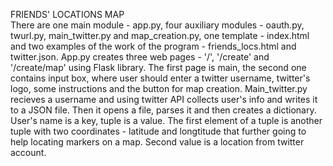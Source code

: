 FRIENDS' LOCATIONS MAP  
There are one main module - app.py, four auxiliary modules - oauth.py, twurl.py, main_twitter.py and map_creation.py, one template - index.html and two examples of the work of the program - friends_locs.html and twitter.json.
App.py creates three web pages - '/', '/create' and '/create/map' using Flask library. The first page is main, the second one contains input box, where user should enter a twitter username, twitter's logo, some instructions and the button for map creation. 
Main_twitter.py recieves a username and using twitter API collects user's info and writes it to a JSON file. Then it opens a file, parses it and then creates a dictionary. User's name is a key, tuple is a value. The first element of a tuple is another tuple with two coordinates - latitude and longtitude that further going to help locating markers on a map. Second value is a location from twitter account.
